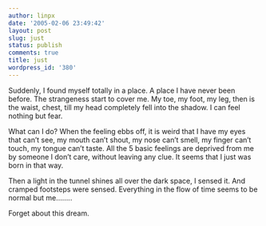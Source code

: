 ```yaml
---
author: linpx
date: '2005-02-06 23:49:42'
layout: post
slug: just
status: publish
comments: true
title: just
wordpress_id: '380'
---
```


Suddenly, I found myself totally in a place. A place I have never been before.
The strangeness start to cover me. My toe, my foot, my leg, then is the waist,
chest, till my head completely fell into the shadow. I can feel nothing but
fear.

What can I do? When the feeling ebbs off, it is weird that I have my eyes that
can’t see, my mouth can’t shout, my nose can’t smell, my finger can’t touch,
my tongue can’t taste. All the 5 basic feelings are deprived from me by
someone I don’t care, without leaving any clue. It seems that I just was born
in that way.

Then a light in the tunnel shines all over the dark space, I sensed it. And
cramped footsteps were sensed. Everything in the flow of time seems to be
normal but me……..

Forget about this dream.

